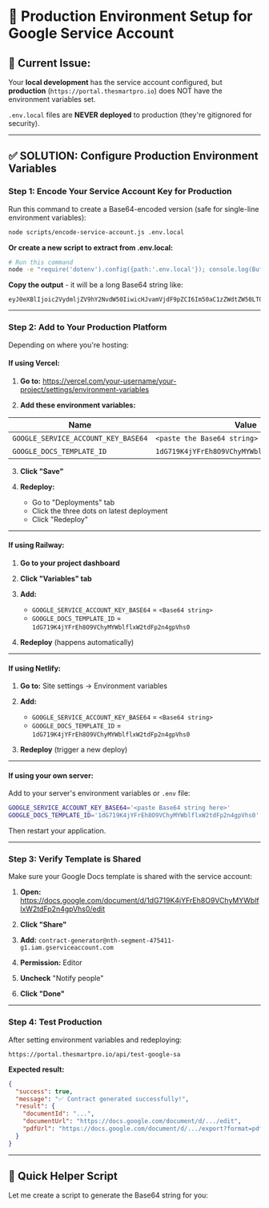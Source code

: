# 🚀 Production Environment Setup for Google Service Account

## 🔴 **Current Issue:**

Your **local development** has the service account configured, but **production** (`https://portal.thesmartpro.io`) does NOT have the environment variables set.

`.env.local` files are **NEVER deployed** to production (they're gitignored for security).

---

## ✅ **SOLUTION: Configure Production Environment Variables**

### **Step 1: Encode Your Service Account Key for Production**

Run this command to create a Base64-encoded version (safe for single-line environment variables):

```bash
node scripts/encode-service-account.js .env.local
```

**Or create a new script to extract from .env.local:**

```bash
# Run this command
node -e "require('dotenv').config({path:'.env.local'}); console.log(Buffer.from(process.env.GOOGLE_SERVICE_ACCOUNT_KEY).toString('base64'))"
```

**Copy the output** - it will be a long Base64 string like:

```
eyJ0eXBlIjoic2VydmljZV9hY2NvdW50IiwicHJvamVjdF9pZCI6Im50aC1zZWdtZW50LTQ3NTQxMS1nMSIsInByaXZh...
```

---

### **Step 2: Add to Your Production Platform**

Depending on where you're hosting:

#### **If using Vercel:**

1. **Go to:** https://vercel.com/your-username/your-project/settings/environment-variables

2. **Add these environment variables:**

| Name                                | Value                                          | Environment |
| ----------------------------------- | ---------------------------------------------- | ----------- |
| `GOOGLE_SERVICE_ACCOUNT_KEY_BASE64` | `<paste the Base64 string>`                    | Production  |
| `GOOGLE_DOCS_TEMPLATE_ID`           | `1dG719K4jYFrEh8O9VChyMYWblflxW2tdFp2n4gpVhs0` | Production  |

3. **Click "Save"**

4. **Redeploy:**
   - Go to "Deployments" tab
   - Click the three dots on latest deployment
   - Click "Redeploy"

---

#### **If using Railway:**

1. **Go to your project dashboard**

2. **Click "Variables" tab**

3. **Add:**
   - `GOOGLE_SERVICE_ACCOUNT_KEY_BASE64` = `<Base64 string>`
   - `GOOGLE_DOCS_TEMPLATE_ID` = `1dG719K4jYFrEh8O9VChyMYWblflxW2tdFp2n4gpVhs0`

4. **Redeploy** (happens automatically)

---

#### **If using Netlify:**

1. **Go to:** Site settings → Environment variables

2. **Add:**
   - `GOOGLE_SERVICE_ACCOUNT_KEY_BASE64` = `<Base64 string>`
   - `GOOGLE_DOCS_TEMPLATE_ID` = `1dG719K4jYFrEh8O9VChyMYWblflxW2tdFp2n4gpVhs0`

3. **Redeploy** (trigger a new deploy)

---

#### **If using your own server:**

Add to your server's environment variables or `.env` file:

```bash
GOOGLE_SERVICE_ACCOUNT_KEY_BASE64='<paste Base64 string here>'
GOOGLE_DOCS_TEMPLATE_ID='1dG719K4jYFrEh8O9VChyMYWblflxW2tdFp2n4gpVhs0'
```

Then restart your application.

---

### **Step 3: Verify Template is Shared**

Make sure your Google Docs template is shared with the service account:

1. **Open:** https://docs.google.com/document/d/1dG719K4jYFrEh8O9VChyMYWblflxW2tdFp2n4gpVhs0/edit

2. **Click "Share"**

3. **Add:** `contract-generator@nth-segment-475411-g1.iam.gserviceaccount.com`

4. **Permission:** Editor

5. **Uncheck** "Notify people"

6. **Click "Done"**

---

### **Step 4: Test Production**

After setting environment variables and redeploying:

```
https://portal.thesmartpro.io/api/test-google-sa
```

**Expected result:**

```json
{
  "success": true,
  "message": "✅ Contract generated successfully!",
  "result": {
    "documentId": "...",
    "documentUrl": "https://docs.google.com/document/d/.../edit",
    "pdfUrl": "https://docs.google.com/document/d/.../export?format=pdf"
  }
}
```

---

## 🔧 **Quick Helper Script**

Let me create a script to generate the Base64 string for you:
